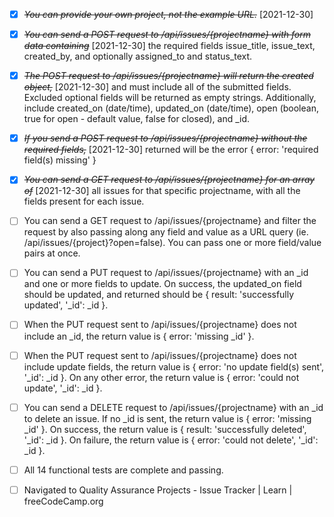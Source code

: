 * [X] ~~*You can provide your own project, not the example URL.*~~ [2021-12-30]

* [X] ~~*You can send a POST request to /api/issues/{projectname} with form data containing*~~ [2021-12-30]
the required fields issue_title,
issue_text, created_by, and optionally assigned_to and status_text.

* [X] ~~*The POST request to /api/issues/{projectname} will return the created object,*~~ [2021-12-30]
and must include all of the submitted fields.
Excluded optional fields will be returned as empty strings.
Additionally, include created_on (date/time), updated_on (date/time),
open (boolean, true for open - default value, false for closed), and _id.

* [X] ~~*If you send a POST request to /api/issues/{projectname} without the required fields,*~~ [2021-12-30]
returned will be the error { error: 'required field(s) missing' }

* [X] ~~*You can send a GET request to /api/issues/{projectname} for an array of*~~ [2021-12-30]
all issues for that specific projectname,
with all the fields present for each issue.

* [ ] You can send a GET request to /api/issues/{projectname} and filter the request by
also passing along any field and
value as a URL query (ie. /api/issues/{project}?open=false).
You can pass one or more field/value pairs at once.

* [ ] You can send a PUT request to /api/issues/{projectname} with an _id and one or more fields to update.
On success, the updated_on field should be updated, and returned should be 
{  result: 'successfully updated', '_id': _id }.

* [ ] When the PUT request sent to /api/issues/{projectname} does not include an _id,
the return value is { error: 'missing _id' }.

* [ ] When the PUT request sent to /api/issues/{projectname} does not include update fields,
the return value is { error: 'no update field(s) sent', '_id': _id }. On any other error,
the return value is { error: 'could not update', '_id': _id }.

* [ ] You can send a DELETE request to /api/issues/{projectname} with an _id to delete an issue.
If no _id is sent, the return value is { error: 'missing _id' }.
On success, the return value is { result: 'successfully deleted', '_id': _id }.
On failure, the return value is { error: 'could not delete', '_id': _id }.

* [ ] All 14 functional tests are complete and passing.

* [ ] Navigated to Quality Assurance Projects - Issue Tracker | Learn | freeCodeCamp.org